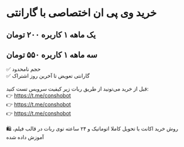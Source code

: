 # خرید وی پی ان اختصاصی با گارانتی
## یک ماهه ۱ کاربره ۲۰۰ تومان
## سه ماهه ۱ کاربره ۵۵۰ تومان

✅ حجم نامحدود<br>
✅ گارانتی تعویض تا آخرین روز اشتراک<br>
‌<br>
قبل از خرید می‌تونید از طریق ربات زیر کیفیت سرویس تست کنید:<br>
👉 https://t.me/conshobot<br>
👉 https://t.me/conshobot<br>
👉 https://t.me/conshobot<br>
‌<br>
🛍 روش خرید اکانت با تحویل کاملا اتوماتیک و ۲۴ ساعته توی ربات در قالب فیلم، آموزش داده شده
‌
